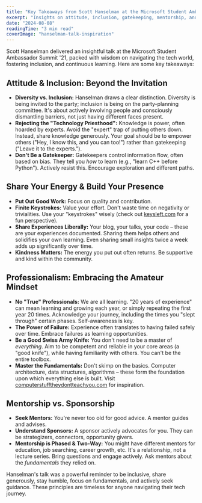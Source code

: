 ```yaml
---
title: "Key Takeaways from Scott Hanselman at the Microsoft Student Ambassador Summit '21"
excerpt: "Insights on attitude, inclusion, gatekeeping, mentorship, and the importance of fundamentals from Scott Hanselman's inspiring talk."
date: "2024-08-08"
readingTime: "3 min read"
coverImage: "hanselman-talk-inspiration"
---
```


Scott Hanselman delivered an insightful talk at the Microsoft Student Ambassador Summit '21, packed with wisdom on navigating the tech world, fostering inclusion, and continuous learning. Here are some key takeaways:

## Attitude & Inclusion: Beyond the Invitation

*   **Diversity vs. Inclusion:** Hanselman draws a clear distinction. Diversity is being invited to the party; inclusion is being on the party-planning committee. It's about actively involving people and consciously dismantling barriers, not just having different faces present.
*   **Rejecting the "Technology Priesthood":** Knowledge is power, often hoarded by experts. Avoid the "expert" trap of putting others down. Instead, share knowledge generously. Your goal should be to empower others ("Hey, I know this, and you can too!") rather than gatekeeping ("Leave it to the experts.").
*   **Don't Be a Gatekeeper:** Gatekeepers control information flow, often based on bias. They tell you *how* to learn (e.g., "learn C++ before Python"). Actively resist this. Encourage exploration and different paths.

## Share Your Energy & Build Your Presence

*   **Put Out Good Work:** Focus on quality and contribution.
*   **Finite Keystrokes:** Value your effort. Don't waste time on negativity or trivialities. Use your "keystrokes" wisely (check out [keysleft.com](https://keysleft.com) for a fun perspective).
*   **Share Experiences Liberally:** Your blog, your talks, your code – these are your experiences documented. Sharing them helps others and solidifies your own learning. Even sharing small insights twice a week adds up significantly over time.
*   **Kindness Matters:** The energy you put out often returns. Be supportive and kind within the community.

## Professionalism: Embracing the Amateur Mindset

*   **No "True" Professionals:** We are all learning. "20 years of experience" can mean learning and growing each year, or simply repeating the first year 20 times. Acknowledge your journey, including the times you "slept through" certain phases. Self-awareness is key.
*   **The Power of Failure:** Experience often translates to having failed safely over time. Embrace failures as learning opportunities.
*   **Be a Good Swiss Army Knife:** You don't need to be a master of *everything*. Aim to be competent and reliable in your core areas (a "good knife"), while having familiarity with others. You can't be the entire toolbox.
*   **Master the Fundamentals:** Don't skimp on the basics. Computer architecture, data structures, algorithms – these form the foundation upon which everything else is built. Visit [computerstufftheydontteachyou.com](http://computerstufftheydontteachyou.com) for inspiration.

## Mentorship vs. Sponsorship

*   **Seek Mentors:** You're never too old for good advice. A mentor guides and advises.
*   **Understand Sponsors:** A sponsor actively advocates for you. They can be strategizers, connectors, opportunity givers.
*   **Mentorship is Phased & Two-Way:** You might have different mentors for education, job searching, career growth, etc. It's a relationship, not a lecture series. Bring questions and engage actively. Ask mentors about the *fundamentals* they relied on.

Hanselman's talk was a powerful reminder to be inclusive, share generously, stay humble, focus on fundamentals, and actively seek guidance. These principles are timeless for anyone navigating their tech journey.
